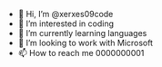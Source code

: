 - 👋 Hi, I’m @xerxes09code
- 👀 I’m interested in coding
- 🌱 I’m currently learning languages
- 💞️ I’m looking to work with Microsoft 
- 📫 How to reach me 0000000001


<!---
xerxes09code/xerxes09code is a ✨ special ✨ repository because its `README.md` (this file) appears on your GitHub profile.
You can click the Preview link to take a look at your changes.
--->
